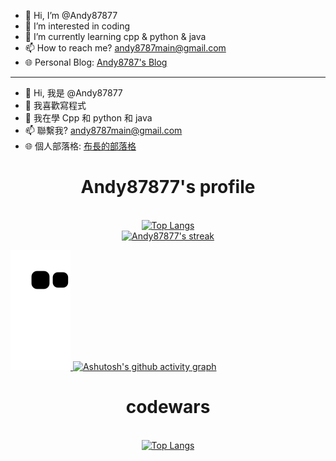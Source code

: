 - 👋 Hi, I’m @Andy87877
- 👀 I’m interested in coding
- 🌱 I’m currently learning cpp & python & java
- 📫 How to reach me? andy8787main@gmail.com
- 🌐 Personal Blog: [Andy8787's Blog](https://medium.com/@andy8787main)

-----------------------------------------------------------------------------------------

- 👋 Hi, 我是 @Andy87877
- 👀 我喜歡寫程式
- 🌱 我在學 Cpp 和 python 和 java
- 📫 聯繫我? andy8787main@gmail.com
- 🌐 個人部落格: [布長的部落格](https://medium.com/@andy8787main)


<h1 align="center">Andy87877's profile</h1>
<p align="center">
  <br />
  <a href="https://github.com/DenverCoder1/github-readme-streak-stats">
    <img title="Top Langs" src="https://github-readme-stats.vercel.app/api/top-langs/?username=Andy87877&langs_count=8&theme=react"/>
  </a>

  <br />
  <a href="https://github.com/DenverCoder1/github-readme-streak-stats">
    <img title="🔥 Get streak stats for your profile at git.io/streak-stats" alt="Andy87877's streak" src="https://github-readme-streak-stats.herokuapp.com/?user=Andy87877&theme=black-ice&hide_border=true&stroke=0000&background=060A0CD0"/>
</p>

![snake gif](https://github.com/Andy87877/Andy87877/blob/output/github-contribution-grid-snake.svg#gh-dark-mode-only)
[![Ashutosh's github activity graph](https://activity-graph.herokuapp.com/graph?username=Andy87877&theme=github)](https://github.com/ashutosh00710/github-readme-activity-graph)


<h1 align="center">codewars</h1>
</a>
<p align="center">
  <br />
  <a href="https://www.codewars.com/users/Andy87877/badges/large">
    <img title="Top Langs" src="https://www.codewars.com/users/Andy87877/badges/large"/>
  </a>
</p>
